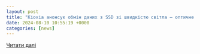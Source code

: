 ```yaml
---
layout: post
title: "Kioxia анонсує обмін даних з SSD зі швидкістю світла — оптичне з’єднання дозволить розмістити їх далеко від серверів"
date: 2024-08-10 10:55:19 +0000
categories: [news]
---
```


[Читати далі](https://itc.ua/ua/novini/kioxia-anonsuye-obmin-danyh-z-ssd-zi-shvydkistyu-svitla-optychne-z-yednannya-dozvolyt-rozmistyty-yih-daleko-vid-serveriv/)
